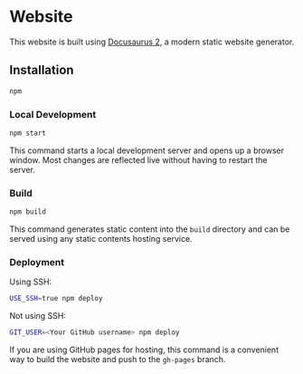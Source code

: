 # Website

This website is built using [Docusaurus 2](https://docusaurus.io/), a modern static website generator.

## Installation

```bash
npm
```

### Local Development

```bash
npm start
```

This command starts a local development server and opens up a browser window. Most changes are reflected live without having to restart the server.

### Build

```bash
npm build
```

This command generates static content into the `build` directory and can be served using any static contents hosting service.

### Deployment

Using SSH:

```bash
USE_SSH=true npm deploy
```

Not using SSH:

```bash
GIT_USER=<Your GitHub username> npm deploy
```

If you are using GitHub pages for hosting, this command is a convenient way to build the website and push to the `gh-pages` branch.
